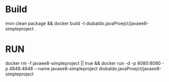 # Build
mvn clean package && docker build -t diubaldo.javaProejct/javaee8-simpleproject .

# RUN

docker rm -f javaee8-simpleproject || true && docker run -d -p 8080:8080 -p 4848:4848 --name javaee8-simpleproject diubaldo.javaProejct/javaee8-simpleproject 